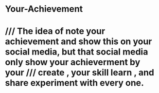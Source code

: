 # Your-Achievement
# /// The idea of note your achievement and show this on your social media, but that social media only show your achieverment by your /// create , your skill learn , and share experiment with every one.
